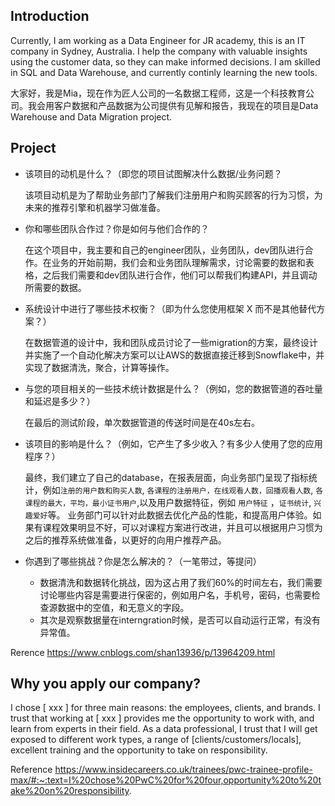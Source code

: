 ## Introduction 
Currently, I am working as a Data Engineer for JR academy, this is an IT company in Sydney, Australia. I help the company with valuable insights using the customer data, so they can make informed decisions. I am skilled in SQL and Data Warehouse, and currently continly learning the new tools. 

大家好，我是Mia，现在作为匠人公司的一名数据工程师，这是一个科技教育公司。我会用客户数据和产品数据为公司提供有见解和报告，我现在的项目是Data Warehouse and Data Migration project. 

## Project
- 该项目的动机是什么？（即您的项目试图解决什么数据/业务问题？

    该项目动机是为了帮助业务部门了解我们注册用户和购买顾客的行为习惯，为未来的推荐引擎和机器学习做准备。

- 你和哪些团队合作过？你是如何与他们合作的？

    在这个项目中，我主要和自己的engineer团队，业务团队，dev团队进行合作。在业务的开始前期，我们会和业务团队理解需求，讨论需要的数据和表格，之后我们需要和dev团队进行合作，他们可以帮我们构建API，并且调动所需要的数据。

- 系统设计中进行了哪些技术权衡？（即为什么您使用框架 X 而不是其他替代方案？）

    在数据管道的设计中，我和团队成员讨论了一些migration的方案，最终设计并实施了一个自动化解决方案可以让AWS的数据直接迁移到Snowflake中，并实现了数据清洗，聚合，计算等操作。

- 与您的项目相关的一些技术统计数据是什么？（例如，您的数据管道的吞吐量和延迟是多少？）

    在最后的测试阶段，单次数据管道的传送时间是在40s左右。

- 该项目的影响是什么？（例如，它产生了多少收入？有多少人使用了您的应用程序？）

    最终，我们建立了自己的database，在报表层面，向业务部门呈现了指标统计，例如`注册的用户数和购买人数`, `各课程的注册用户，在线观看人数，回播观看人数`, `各课程的最大，平均，最小证书用户`,以及用户数据特征，例如 `用户特征` ，`证书统计`, `兴趣爱好`等。 业务部门可以针对此数据去优化产品的性能，和提高用户体验。如果有课程效果明显不好，可以对课程方案进行改进，并且可以根据用户习惯为之后的推荐系统做准备，以更好的向用户推荐产品。

- 你遇到了哪些挑战？你是怎么解决的？（一笔带过，等提问）
    - 数据清洗和数据转化挑战，因为这占用了我们60%的时间左右，我们需要讨论哪些内容是需要进行保密的，例如用户名，手机号，密码，也需要检查源数据中的空值，和无意义的字段。
    - 其次是观察数据量在interngration时候，是否可以自动运行正常，有没有异常值。

Rerence https://www.cnblogs.com/shan13936/p/13964209.html 


## Why you apply our company?
I chose [ xxx ] for three main reasons: the employees, clients, and brands. I trust that working at [ xxx ] provides me  the opportunity to work with, and learn from experts in their field. As a data professional, I trust that I will get exposed to different work types, a range of [clients/customers/locals], excellent training and the opportunity to take on responsibility. 

Reference https://www.insidecareers.co.uk/trainees/pwc-trainee-profile-max/#:~:text=I%20chose%20PwC%20for%20four,opportunity%20to%20take%20on%20responsibility.


